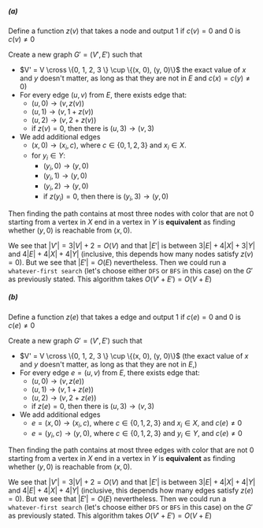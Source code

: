##### (a)

Define a function $z(v)$ that takes a node and output 1 if $c(v) = 0$ and $0$ is $c(v) \neq 0$

Create a new graph $G' = (V', E')$ such that

* $V' = V \cross \{0, 1, 2, 3 \} \cup \{(x, 0), (y, 0)\}$ the exact value of $x$ and $y$ doesn't matter, as long as that they are not in $E$ and $c(x) = c(y) \neq 0$)
* For every edge $(u, v)$ from $E$, there exists edge that:
  * $(u, 0) \to (v, z(v))$
  * $(u, 1) \to (v, 1 + z(v))$
  * $(u, 2) \to (v, 2 + z(v))$
  * if $z(v) = 0$, then there is $(u, 3) \to (v, 3)$
* We add additional edges
  * $(x, 0) \to (x_i, c)$, where $c \in \{ 0, 1, 2, 3 \}$ and $x_i \in X$.
  * for $y_i \in Y$:
    * $(y_i, 0) \to (y, 0)$
    * $(y_i, 1) \to (y, 0)$
    * $(y_i, 2) \to (y, 0)$
    * if $z(y_i) = 0$, then there is $(y_i, 3) \to (y, 0)$

Then finding the path contains at most three nodes with color that are not 0 starting from a vertex in $X$ end in a vertex in $Y$ is **equivalent** as finding whether $(y, 0)$ is reachable from $(x, 0)$.

We see that $|V'| = 3|V| + 2 = O(V)$ and that $|E'|$ is between $3|E| + 4|X| + 3|Y|$ and $4|E| + 4|X| + 4|Y|$ (inclusive, this depends how many nodes satisfy $z(v) = 0$). But we see that $|E'| = O(E)$ nevertheless. Then we could run a `whatever-first search` (let's choose either `DFS` or `BFS` in this case) on the $G'$ as previously stated. This algorithm takes $O(V'+E') = O(V + E)$

##### (b)

Define a function $z(e)$ that takes a edge and output 1 if $c(e) = 0$ and $0$ is $c(e) \neq 0$

Create a new graph $G' = (V', E')$ such that

* $V' = V \cross \{0, 1, 2, 3 \} \cup \{(x, 0), (y, 0)\}$ (the exact value of $x$ and $y$ doesn't matter, as long as that they are not in $E$,)
* For every edge $e = (u, v)$ from $E$, there exists edge that:
  * $(u, 0) \to (v, z(e))$
  * $(u, 1) \to (v, 1 + z(e))$
  * $(u, 2) \to (v, 2 + z(e))$
  * if $z(e) = 0$, then there is $(u, 3) \to (v, 3)$
* We add additional edges
  * $e = (x, 0) \to (x_i, c)$, where $c \in \{ 0, 1, 2, 3 \}$ and $x_i \in X$, and $c(e) \neq 0$
  * $e = (y_i, c) \to (y, 0)$, where $c \in \{0,1, 2, 3\}$ and $y_i \in Y$, and $c(e) \neq 0$

Then finding the path contains at most three edges with color that are not 0 starting from a vertex in $X$ end in a vertex in $Y$ is **equivalent** as finding whether $(y, 0)$ is reachable from $(x, 0)$.

We see that $|V'| = 3|V| + 2 = O(V)$ and that $|E'|$ is between $3|E| + 4|X| + 4|Y|$ and $4|E| + 4|X| + 4|Y|$ (inclusive, this depends how many edges satisfy $z(e) = 0$). But we see that $|E'| = O(E)$ nevertheless. Then we could run a `whatever-first search` (let's choose either `DFS` or `BFS` in this case) on the $G'$ as previously stated. This algorithm takes $O(V'+E') = O(V + E)$
